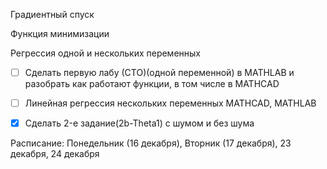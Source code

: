 Градиентный спуск 

Функция минимизации

Регрессия одной и нескольких переменных 



- [ ] Сделать первую лабу (СТО)(одной переменной) в MATHLAB и разобрать как работают функции, в том числе в MATHCAD
- [ ] Линейная регрессия нескольких переменных MATHCAD, MATHLAB
- [x] Сделать 2-e задание(2b-Theta1) с шумом и без шума



Расписание: Понедельник (16 декабря), Вторник (17 декабря), 23 декабря, 24 декабря